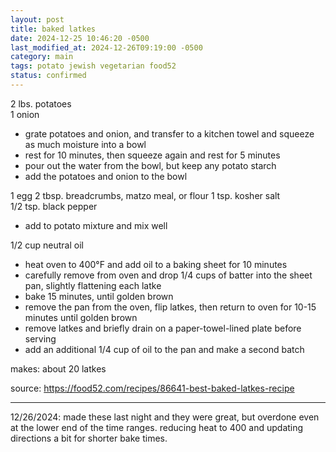 ```yaml
---
layout: post
title: baked latkes
date: 2024-12-25 10:46:20 -0500
last_modified_at: 2024-12-26T09:19:00 -0500
category: main
tags: potato jewish vegetarian food52
status: confirmed
---
```


2 lbs. potatoes  
1 onion  
* grate potatoes and onion, and transfer to a kitchen towel and squeeze as much
  moisture into a bowl
* rest for 10 minutes, then squeeze again and rest for 5 minutes
* pour out the water from the bowl, but keep any potato starch
* add the potatoes and onion to the bowl

1 egg
2 tbsp. breadcrumbs, matzo meal, or flour
1 tsp. kosher salt  
1/2 tsp. black pepper  
* add to potato mixture and mix well

1/2 cup neutral oil
* heat oven to 400°F and add oil to a baking sheet for 10 minutes
* carefully remove from oven and drop 1/4 cups of batter into the sheet pan,
  slightly flattening each latke
* bake 15 minutes, until golden brown
* remove the pan from the oven, flip latkes, then return to oven for 10-15 minutes
  until golden brown
* remove latkes and briefly drain on a paper-towel-lined plate before serving
* add an additional 1/4 cup of oil to the pan and make a second batch

makes: about 20 latkes

source: <https://food52.com/recipes/86641-best-baked-latkes-recipe>

---

12/26/2024: made these last night and they were great, but overdone even at the 
lower end of the time ranges. reducing heat to 400 and updating directions a bit
for shorter bake times.
